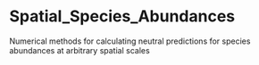 # Spatial_Species_Abundances
Numerical methods for calculating  neutral predictions for species abundances at arbitrary spatial scales
